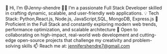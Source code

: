 👋 Hi, I’m @Jenny-shendre
👩‍💻 I’m a passionate Full Stack Developer skilled in crafting dynamic, scalable, and user-friendly web applications.
💡 Tech Stack: Python,React.js, Node.js, JavaScript,SQL, MongoDB, Express.js
🚀 Proficient in the Full Stack and constantly exploring modern web trends, performance optimization, and scalable architecture
🌟 Open to collaborating on high-impact, real-world web development and cutting-edge open-source projects that challenge my creativity and problem-solving skills
📫 Reach me at: jennifershendre7@gmail.com


<!---
Jenny-shendre/Jenny-shendre is a ✨ special ✨ repository because its `README.md` (this file) appears on your GitHub profile.
You can click the Preview link to take a look at your changes.
--->
